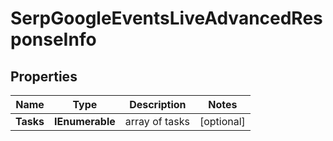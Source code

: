 # SerpGoogleEventsLiveAdvancedResponseInfo


## Properties

| Name | Type | Description | Notes |
|------------ | ------------- | ------------- | -------------|
**Tasks** | **IEnumerable<SerpGoogleEventsLiveAdvancedTaskInfo>** | array of tasks |[optional]|